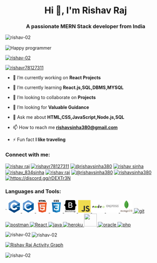 <h1 align="center">Hi 👋, I'm Rishav Raj</h1>
<h3 align="center">A passionate MERN Stack developer from India</h3>

<p align="left"> <img src="https://komarev.com/ghpvc/?username=rishav-02&label=Profile%20views&color=0e75b6&style=flat" alt="rishav-02" /> </p>

<img  align="center" src="https://img.freepik.com/premium-vector/programmer-working-program-web-developer-coding-computer-screen-with-code-script-open-windows-coder-engineer-vector-concept-illustration-development-programmer-programming-coding_102902-3910.jpg?w=1060" alt="Happy programmer" height="500" width="100%">

<p align="left"> <a href="https://github.com/ryo-ma/github-profile-trophy"><img src="https://github-profile-trophy.vercel.app/?username=rishav-02" alt="rishav-02" /></a> </p>

<p align="left"> <a href="https://twitter.com/rishavr78127311" target="blank"><img src="https://img.shields.io/twitter/follow/rishavr78127311?logo=twitter&style=for-the-badge" alt="rishavr78127311" /></a> </p>

- 🔭 I’m currently working on **React Projects**

- 🌱 I’m currently learning **React.js,SQL,DBMS,MYSQL**
 
- 👯 I’m looking to collaborate on **Projects**

- 🤝 I’m looking for **Valuable Guidance**

- 💬 Ask me about **HTML,CSS,JavaScript,Node.js,SQL**

- 📫 How to reach me **rishavsinha380@gmail.com**

- ⚡ Fun fact **I like traveling**

<h3 align="left">Connect with me:</h3>
<p align="left">

<a href="https://www.linkedin.com/in/rishav-raj-88859118a/" target="_blank"><img align="center" src="https://raw.githubusercontent.com/rahuldkjain/github-profile-readme-generator/master/src/images/icons/Social/linked-in-alt.svg" alt="rishav raj" height="30" width="40" /></a>
<a href="https://twitter.com/rishavr78127311" target="blank"><img align="center" src="https://raw.githubusercontent.com/rahuldkjain/github-profile-readme-generator/master/src/images/icons/Social/twitter.svg" alt="rishavr78127311" height="30" width="40" /></a>
<a href="https://www.hackerrank.com/rishavsinha380" target="blank"><img align="center" src="https://raw.githubusercontent.com/rahuldkjain/github-profile-readme-generator/master/src/images/icons/Social/hackerrank.svg" alt="@rishavsinha380" height="30" width="40" /></a>
<a href="https://www.facebook.com/profile.php?id=100017070316197" target="blank"><img align="center" src="https://raw.githubusercontent.com/rahuldkjain/github-profile-readme-generator/master/src/images/icons/Social/facebook.svg" alt="rishav sinha" height="30" width="40" /></a>
<a href="https://instagram.com/rishav_834sinha" target="blank"><img align="center" src="https://raw.githubusercontent.com/rahuldkjain/github-profile-readme-generator/master/src/images/icons/Social/instagram.svg" alt="rishav_834sinha" height="30" width="40" /></a>
<a href="https://stackoverflow.com/users/19427713/rishav-raj" target="blank"><img align="center" src="https://raw.githubusercontent.com/rahuldkjain/github-profile-readme-generator/master/src/images/icons/Social/stack-overflow.svg" alt="rishav raj" height="30" width="40" /></a>
<a href="https://medium.com/@rishavsinha380" target="blank"><img align="center" src="https://raw.githubusercontent.com/rahuldkjain/github-profile-readme-generator/master/src/images/icons/Social/medium.svg" alt="@rishavsinha380" height="30" width="40" /></a>
<a href="https://auth.geeksforgeeks.org/user/rishavsinha380" target="blank"><img align="center" src="https://raw.githubusercontent.com/rahuldkjain/github-profile-readme-generator/master/src/images/icons/Social/geeks-for-geeks.svg" alt="rishavsinha380" height="30" width="40" /></a>
<a href="https://discord.gg/https://discord.gg/rDEXTr3N" target="blank"><img align="center" src="https://raw.githubusercontent.com/rahuldkjain/github-profile-readme-generator/master/src/images/icons/Social/discord.svg" alt="https://discord.gg/rDEXTr3N" height="30" width="40" /></a>
</p>

<h3 align="left">Languages and Tools:</h3>
<p align="left"> `
<a href="https://www.w3schools.com/cpp/" target="_blank" rel="noreferrer"> <img src="https://raw.githubusercontent.com/devicons/devicon/master/icons/cplusplus/cplusplus-original.svg" alt="cplusplus" width="40" height="40"/> </a> 
<a href="https://www.cprogramming.com/" target="_blank" rel="noreferrer"> <img src="https://raw.githubusercontent.com/devicons/devicon/master/icons/c/c-original.svg" alt="c" width="40" height="40"/> </a>
<a href="https://www.w3.org/html/" target="_blank" rel="noreferrer"> <img src="https://raw.githubusercontent.com/devicons/devicon/master/icons/html5/html5-original-wordmark.svg" alt="html5" width="40" height="40"/> </a> 
<a href="https://www.w3schools.com/css/" target="_blank" rel="noreferrer"> <img src="https://raw.githubusercontent.com/devicons/devicon/master/icons/css3/css3-original-wordmark.svg" alt="css3" width="40" height="40"/> </a>
<a href="https://getbootstrap.com" target="_blank" rel="noreferrer"> <img src="https://raw.githubusercontent.com/devicons/devicon/master/icons/bootstrap/bootstrap-plain-wordmark.svg" alt="bootstrap" width="40" height="40"/> </a> 
<a href="https://developer.mozilla.org/en-US/docs/Web/JavaScript" target="_blank" rel="noreferrer"> <img src="https://raw.githubusercontent.com/devicons/devicon/master/icons/javascript/javascript-original.svg" alt="javascript" width="40" height="40"/> </a>
<a href="https://nodejs.org" target="_blank" rel="noreferrer"> <img src="https://raw.githubusercontent.com/devicons/devicon/master/icons/nodejs/nodejs-original-wordmark.svg" alt="nodejs" width="40" height="40"/> </a> 
<a href="https://expressjs.com" target="_blank" rel="noreferrer"> <img src="https://raw.githubusercontent.com/devicons/devicon/master/icons/express/express-original-wordmark.svg" alt="express" width="40" height="40"/> </a> 
<a href="https://www.mongodb.com/" target="_blank" rel="noreferrer"> <img src="https://raw.githubusercontent.com/devicons/devicon/master/icons/mongodb/mongodb-original-wordmark.svg" alt="mongodb" width="40" height="40"/> </a>
<a href="https://git-scm.com/" target="_blank" rel="noreferrer"> <img src="https://www.vectorlogo.zone/logos/git-scm/git-scm-icon.svg" alt="git" width="40" height="40"/> </a>
<a href="https://postman.com" target="_blank" rel="noreferrer"> <img src="https://www.vectorlogo.zone/logos/getpostman/getpostman-icon.svg" alt="postman" width="40" height="40"/> </a>
<a href="https://reactjs.org/" target="_blank" rel="noreferrer"> <img src="https://www.vectorlogo.zone/logos/reactjs/reactjs-icon.svg" alt="React" width="40" height="40"/> </a>
<a href="https://www.java.com" target="_blank" rel="noreferrer"> <img src="https://www.vectorlogo.zone/logos/java/java-icon.svg" alt="java" width="40" height="40"/> </a>
<a href="https://heroku.com" target="_blank" rel="noreferrer"> <img src="https://www.vectorlogo.zone/logos/heroku/heroku-icon.svg" alt="heroku" width="40" height="40"/> </a>
<a href="https://www.mysql.com/" target="_blank" rel="noreferrer"> <img src="https://www.vectorlogo.zone/logos/mysql/mysql-official.svg" width="40" height="40"/> </a> 
<a href="https://www.oracle.com/" target="_blank" rel="noreferrer"> <img src="https://www.vectorlogo.zone/logos/oracle/oracle-ar21.svg" alt="oracle" width="40" height="40"/> </a> 
<a href="https://www.php.net" target="_blank" rel="noreferrer"> <img src="https://www.vectorlogo.zone/logos/php/php-icon.svg" alt="php" width="40" height="40"/> </a> 

</p>

<p><img align="left" src="https://github-readme-stats.vercel.app/api/top-langs?username=rishav-02&show_icons=true&locale=en&layout=compact" alt="rishav-02" /></p>

<p>&nbsp;<img align="center" src="https://github-readme-stats.vercel.app/api?username=rishav-02&show_icons=true&locale=en" alt="rishav-02" /></p>

<a href="https://github.com/rishav-02/github-readme-activity-graph"><img alt="Rishav Raj Activity Graph" src="https://activity-graph.herokuapp.com/graph?username=rishav-02&bg_color=fff8dc&color=5bcdec&line=33ff33&point=ffa500&hide_border=true" /></a>

<p><img align="center" src="https://github-readme-streak-stats.herokuapp.com/?user=rishav-02&" alt="rishav-02" /></p>

